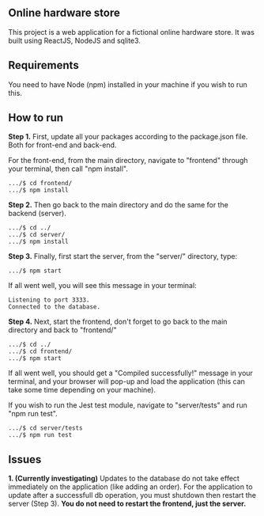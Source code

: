 ## Online hardware store
This project is a web application for a fictional online hardware store. It was built using ReactJS, NodeJS and sqlite3.

## Requirements
You need to have Node (npm) installed in your machine if you wish to run this.

## How to run
**Step 1.** First, update all your packages according to the package.json file. Both for front-end and back-end.

For the front-end, from the main directory, navigate to "frontend" through your terminal, then call "npm install".
```
.../$ cd frontend/ 
.../$ npm install
```

**Step 2.** Then go back to the main directory and do the same for the backend (server).
```
.../$ cd ../
.../$ cd server/ 
.../$ npm install
```

**Step 3.** Finally, first start the server, from the "server/" directory, type:
```
.../$ npm start
```

If all went well, you will see this message in your terminal:
```
Listening to port 3333.
Connected to the database.
```

**Step 4.** Next, start the frontend, don't forget to go back to the main directory and back to "frontend/"
```
.../$ cd ../
.../$ cd frontend/ 
.../$ npm start
```

If all went well, you should get a "Compiled successfully!" message in your terminal, and your browser will pop-up and load the application 
(this can take some time depending on your machine).

If you wish to run the Jest test module, navigate to "server/tests" and run "npm run test".
```
.../$ cd server/tests
.../$ npm run test
```

## Issues
**1. (Currently investigating)** Updates to the database do not take effect immediately on the application (like adding an order). For the application to update after a 
successfull db operation, you must shutdown then restart the server (Step 3). **You do not need to restart the frontend, just the server.**
